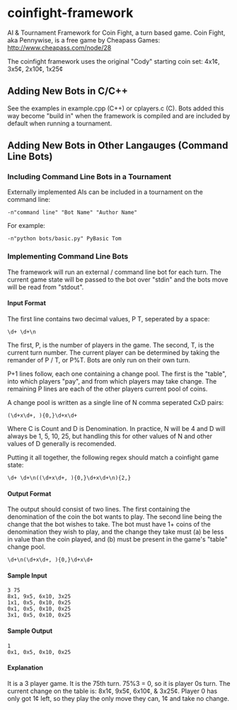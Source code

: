 coinfight-framework
===================

AI &amp; Tournament Framework for Coin Fight, a turn based game.
Coin Fight, aka Pennywise, is a free game by Cheapass Games:
http://www.cheapass.com/node/28

The coinfight framework uses the original "Cody" starting coin set:
4x1&cent;, 3x5&cent;, 2x10&cent;, 1x25&cent;

## Adding New Bots in C/C++

See the examples in example.cpp (C++) or cplayers.c (C). 
Bots added this way become "build in" when the framework is compiled and are included by default when running a tournament.

## Adding New Bots in Other Langauges (Command Line Bots)

### Including Command Line Bots in a Tournament

Externally implemented AIs can be included in a tournament on the command line:

    -n"command line" "Bot Name" "Author Name"
   
For example:

    -n"python bots/basic.py" PyBasic Tom

### Implementing Command Line Bots

The framework will run an external / command line bot for each turn. 
The current game state will be passed to the bot over "stdin" and the bots move will be read from "stdout".

#### Input Format

The first line contains two decimal values, P T, seperated by a space:

    \d+ \d+\n
  
The first, P, is the number of players in the game. The second, T, is the current turn number.
The current player can be determined by taking the remander of P / T, or P%T. Bots are only run on their own turn.

P+1 lines follow, each one containing a change pool. The first is the "table", into which players "pay", 
and from which players may take change. The remaining P lines are each of the other players current pool of coins.

A change pool is written as a single line of N comma seperated CxD pairs:

    (\d+x\d+, ){0,}\d+x\d+
    
Where C is Count and D is Denomination. In practice, N will be 4 and D will always be 1, 5, 10, 25, 
but handling this for other values of N and other values of D generally is recomended.

Putting it all together, the following regex should match a coinfight game state:

    \d+ \d+\n((\d+x\d+, ){0,}\d+x\d+\n){2,}
  
#### Output Format

The output should consist of two lines. The first containing the denomination of the coin the bot wants to play.
The second line being the change that the bot wishes to take. The bot must have 1+ coins of the denomination they wish
to play, and the change they take must (a) be less in value than the coin played, and (b) must be present in the 
game's "table" change pool.

    \d+\n(\d+x\d+, ){0,}\d+x\d+

#### Sample Input

    3 75
    8x1, 9x5, 6x10, 3x25
    1x1, 0x5, 0x10, 0x25
    0x1, 0x5, 0x10, 0x25
    3x1, 0x5, 0x10, 0x25

#### Sample Output

    1
    0x1, 0x5, 0x10, 0x25

#### Explanation

It is a 3 player game. It is the 75th turn. 75%3 = 0, so it is player 0s turn. The current change on the table is: 
8x1&cent;, 9x5&cent;, 6x10&cent;, &amp; 3x25&cent;. Player 0 has only got 1&cent; left, 
so they play the only move they can, 1&cent; and take no change. 
